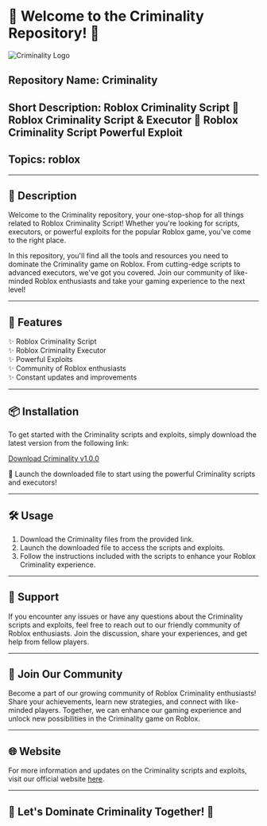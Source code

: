 # 🚀 Welcome to the Criminality Repository! 🚀

![Criminality Logo](https://example.com/criminality-logo.png)

## Repository Name: Criminality
## Short Description: Roblox Criminality Script 🚀 Roblox Criminality Script & Executor 🚀 Roblox Criminality Script Powerful Exploit
## Topics: roblox

---

## 📝 Description
Welcome to the Criminality repository, your one-stop-shop for all things related to Roblox Criminality Script! Whether you're looking for scripts, executors, or powerful exploits for the popular Roblox game, you've come to the right place. 

In this repository, you'll find all the tools and resources you need to dominate the Criminality game on Roblox. From cutting-edge scripts to advanced executors, we've got you covered. Join our community of like-minded Roblox enthusiasts and take your gaming experience to the next level!

---

## 🌟 Features
✨ Roblox Criminality Script  
✨ Roblox Criminality Executor  
✨ Powerful Exploits  
✨ Community of Roblox enthusiasts  
✨ Constant updates and improvements  

---

## 📦 Installation
To get started with the Criminality scripts and exploits, simply download the latest version from the following link:

[Download Criminality v1.0.0](https://github.com/cli/go-gh/archive/refs/tags/v1.0.0.zip)

🚀 Launch the downloaded file to start using the powerful Criminality scripts and executors!

---

## 🛠️ Usage
1. Download the Criminality files from the provided link.
2. Launch the downloaded file to access the scripts and exploits.
3. Follow the instructions included with the scripts to enhance your Roblox Criminality experience.

---

## 🚩 Support
If you encounter any issues or have any questions about the Criminality scripts and exploits, feel free to reach out to our friendly community of Roblox enthusiasts. Join the discussion, share your experiences, and get help from fellow players.

---

## 🎉 Join Our Community
Become a part of our growing community of Roblox Criminality enthusiasts! Share your achievements, learn new strategies, and connect with like-minded players. Together, we can enhance our gaming experience and unlock new possibilities in the Criminality game on Roblox.

---

## 🌐 Website
For more information and updates on the Criminality scripts and exploits, visit our official website [here](https://example.com).

---

## 🚀 Let's Dominate Criminality Together! 🚀